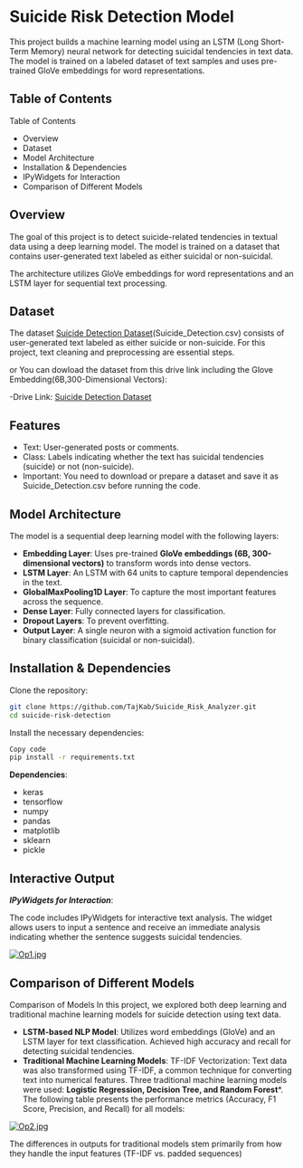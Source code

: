 
# Suicide Risk Detection Model

This project builds a machine learning model using an LSTM (Long Short-Term Memory) neural network for detecting suicidal tendencies in text data. The model is trained on a labeled dataset of text samples and uses pre-trained GloVe embeddings for word representations.
## Table of Contents
Table of Contents
- Overview
- Dataset
- Model Architecture
- Installation & Dependencies
- IPyWidgets for Interaction
- Comparison of Different Models


## Overview
The goal of this project is to detect suicide-related tendencies in textual data using a deep learning model. The model is trained on a dataset that contains user-generated text labeled as either suicidal or non-suicidal.

The architecture utilizes GloVe embeddings for word representations and an LSTM layer for sequential text processing.
## Dataset
The dataset [Suicide Detection Dataset](https://www.kaggle.com/datasets/nikhileswarkomati/suicide-watch/data)(Suicide_Detection.csv) consists of user-generated text labeled as either suicide or non-suicide. For this project, text cleaning and preprocessing are essential steps.

or You can dowload the dataset from this drive link including the Glove Embedding(6B,300-Dimensional Vectors):

-Drive Link: [Suicide Detection Dataset](https://drive.google.com/drive/folders/1sXBMovYW2kjUq3HMUbDKv6cd5cIdwQaA?usp=sharing)

## Features
- Text: User-generated posts or comments.
- Class: Labels indicating whether the text has suicidal tendencies (suicide) or not (non-suicide).
- Important: You need to download or prepare a dataset and save it as Suicide_Detection.csv before running the code.
## Model Architecture

The model is a sequential deep learning model with the following layers:

- **Embedding Layer**: Uses pre-trained **GloVe embeddings (6B, 300-dimensional vectors)** to transform words into dense vectors.
- **LSTM Layer**: An LSTM with 64 units to capture temporal dependencies in the text.
- **GlobalMaxPooling1D Layer**: To capture the most important features across the sequence.
- **Dense Layer**: Fully connected layers for classification.
- **Dropout Layers**: To prevent overfitting.
- **Output Layer**: A single neuron with a sigmoid activation function for binary classification (suicidal or non-suicidal).
## Installation & Dependencies
Clone the repository:

```bash
git clone https://github.com/TajKab/Suicide_Risk_Analyzer.git
cd suicide-risk-detection
```
Install the necessary dependencies:
```bash
Copy code
pip install -r requirements.txt
```
**Dependencies**:
- keras
- tensorflow
- numpy
- pandas
- matplotlib
- sklearn
- pickle



## Interactive Output
***IPyWidgets for Interaction***:

The code includes IPyWidgets for interactive text analysis. The widget allows users to input a sentence and receive an immediate analysis indicating whether the sentence suggests suicidal tendencies.

[![Op1.jpg](https://i.postimg.cc/G2G0nVm2/Op1.jpg)](https://postimg.cc/7GHtgB78)
## Comparison of Different Models 
Comparison of Models
In this project, we explored both deep learning and traditional machine learning models for suicide detection using text data.

- **LSTM-based NLP Model**:
Utilizes word embeddings (GloVe) and an LSTM layer for text classification.
Achieved high accuracy and recall for detecting suicidal tendencies.
- **Traditional Machine Learning Models**:
TF-IDF Vectorization: Text data was also transformed using TF-IDF, a common technique for converting text into numerical features.
Three traditional machine learning models were used: **Logistic Regression, Decision Tree, and Random Forest***.
The following table presents the performance metrics (Accuracy, F1 Score, Precision, and Recall) for all models:

[![Op2.jpg](https://i.postimg.cc/YSJcVMkZ/Op2.jpg)](https://postimg.cc/Ny7P2hKk)

The differences in outputs for traditional models stem primarily from how they handle the input features (TF-IDF vs. padded sequences)


